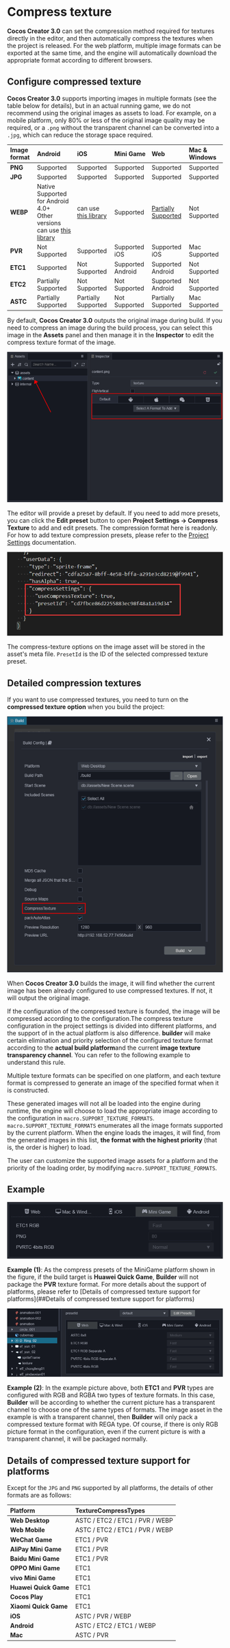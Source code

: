 # Compress texture

**Cocos Creator 3.0** can set the compression method required for textures directly in the editor, and then automatically compress the textures when the project is released. For the web platform, multiple image formats can be exported at the same time, and the engine will automatically download the appropriate format according to different browsers.

## Configure compressed texture

**Cocos Creator 3.0** supports importing images in multiple formats (see the table below for details), but in an actual running game, we do not recommend using the original images as assets to load. For example, on a mobile platform, only 80% or less of the original image quality may be required, or a `.png` without the transparent channel can be converted into a `.jpg`, which can reduce the storage space required.

| Image format | Android | iOS | Mini Game | Web  | Mac & Windows |
| :------- | :-------- | :------ | :----- | :------ | :------ |
| **PNG** | Supported | Supported   | Supported | Supported | Supported |
| **JPG** | Supported | Supported | Supported | Supported | Supported |
| **WEBP** | Native Supported for Android 4.0+<br>Other versions can use [this library](https://github.com/alexey-pelykh/webp-android-backport) | can use [this library](https://github.com/carsonmcdonald/WebP-iOS-example) | Supported | [Partially Supported](https://caniuse.com/#feat=webp) | Not Supported |
| **PVR** | Not Supported | Supported | Supported iOS  | Supported iOS  | Mac Supported |
| **ETC1** | Supported | Not Supported | Supported Android  | Supported Android  | Not Supported |
| **ETC2** | Partially Supported | Not Supported | Not Supported | Supported Android  | Not Supported |
| **ASTC** | Partially Supported  | Partially Supported | Not Supported | Partially Supported  | Mac Supported |

By default, **Cocos Creator 3.0** outputs the original image during build. If you need to compress an image during the build process, you can select this image in the **Assets** panel and then manage it in the **Inspector** to edit the compress texture format of the image.

![compress-texture](compress-texture/compress-texture.png)

The editor will provide a preset by default. If you need to add more presets, you can click the **Edit preset** button to open **Project Settings -> Compress Texture** to add and edit presets. The compression format here is readonly. For how to add texture compression presets, please refer to the [Project Settings](./editor/project/index.md) documentation.

![meta](compress-texture/meta.png)

The compress-texture options on the image asset will be stored in the asset's meta file. `PresetId` is the ID of the selected compressed texture preset.

## Detailed compression textures

If you want to use compressed textures, you need to turn on the **compressed texture option** when you build the project:

![compress-texture-build](compress-texture/compress-build.png)

When **Cocos Creator 3.0** builds the image, it will find whether the current image has been already configured to use compressed textures. If not, it will output the original image.

If the configuration of the compressed texture is founded, the image will be compressed according to the configuration.The compress texture configuration in the project settings is divided into different platforms, and the support of in the actual platform is also difference. **builder** will make certain elimination and priority selection of the configured texture format according to the **actual build platform**and the current **image texture transparency channel**. You can refer to the following example to understand this rule.

Multiple texture formats can be specified on one platform, and each texture format is compressed to generate an image of the specified format when it is constructed.

These generated images will not all be loaded into the engine during runtime, the engine will choose to load the appropriate image according to the configuration in `macro.SUPPORT_TEXTURE_FORMATS`. `macro.SUPPORT_TEXTURE_FORMATS` enumerates all the image formats supported by the current platform. When the engine loads the images, it will find, from the generated images in this list, **the format with the highest priority** (that is, the order is higher) to load.

The user can customize the supported image assets for a platform and the priority of the loading order, by modifying `macro.SUPPORT_TEXTURE_FORMATS`.

## Example

![1](compress-texture/compress-1.jpg)

**Example (1)**: As the compress presets of the MiniGame platform shown in the figure, if the build target is **Huawei Quick Game**, **Builder** will not package the **PVR** texture format. For more details about the support of platforms, please refer to [Details of compressed texture support for platforms](##Details of compressed texture support for platforms)

![2](compress-texture/compress-2.jpg)

**Example (2)**: In the example picture above, both **ETC1** and **PVR** types are configured with RGB and RGBA two types of texture formats. In this case, **Builder** will be according to whether the current picture has a transparent channel to choose one of the same types of formats. The image asset in the example is with a transparent channel, then **Builder** will only pack a compressed texture format with REGA type. Of course, if there is only RGB picture format in the configuration, even if the current picture is with a transparent channel, it will be packaged normally.

## Details of compressed texture support for platforms

Except for the `JPG` and `PNG` supported by all platforms, the details of other formats are as follows:

| Platform          | TextureCompressTypes |
| :----------------- | :-------------------- |
| **Web Desktop**       | ASTC / ETC2 / ETC1 / PVR / WEBP |
| **Web Mobile**        | ASTC / ETC2 / ETC1 / PVR / WEBP |
| **WeChat Game**       | ETC1 / PVR           |
| **AliPay Mini Game**  | ETC1 / PVR           |
| **Baidu Mini Game**   | ETC1 / PVR           |
| **OPPO Mini Game**    | ETC1                 |
| **vivo Mini Game**    | ETC1                 |
| **Huawei Quick Game** | ETC1                 |
| **Cocos Play**        | ETC1                 |
| **Xiaomi Quick Game** | ETC1                 |
| **iOS**               | ASTC / PVR / WEBP    |
| **Android**           | ASTC / ETC2 / ETC1 / WEBP |
| **Mac**               | ASTC / PVR           |
